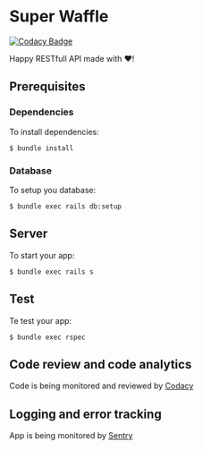 # Super Waffle

[![Codacy Badge](https://api.codacy.com/project/badge/Grade/cb0ebf49b1f64a1b881ad134f981cda3)](https://app.codacy.com/manual/paskudnyprogramista/super_waffle?utm_source=github.com&utm_medium=referral&utm_content=paskudnyprogramista/super_waffle&utm_campaign=Badge_Grade_Dashboard)

Happy RESTfull API made with :heart:!

## Prerequisites

### Dependencies

To install dependencies:

`$ bundle install`

### Database

To setup you database:

`$ bundle exec rails db:setup`

## Server

To start your app:

`$ bundle exec rails s`

## Test

Te test your app:

`$ bundle exec rspec`

## Code review and code analytics

Code is being monitored and reviewed by [Codacy](https://www.codacy.com)

## Logging and error tracking

App is being monitored by [Sentry](https://sentry.io)
